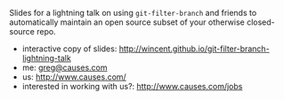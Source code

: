 Slides for a lightning talk on using `git-filter-branch` and friends to
automatically maintain an open source subset of your otherwise closed-source
repo.

- interactive copy of slides:
  http://wincent.github.io/git-filter-branch-lightning-talk
- me:
  greg@causes.com
- us:
  http://www.causes.com/
- interested in working with us?:
  http://www.causes.com/jobs
